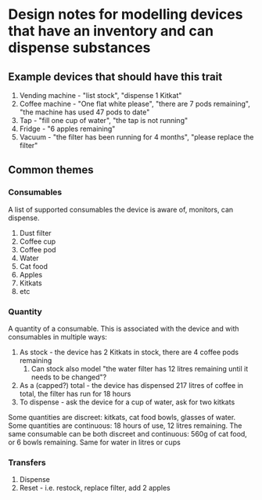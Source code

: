 # Design notes for modelling devices that have an inventory and can dispense substances

## Example devices that should have this trait

1. Vending machine - "list stock", "dispense 1 Kitkat"
2. Coffee machine - "One flat white please", "there are 7 pods remaining", "the machine has used 47 pods to date"
3. Tap - "fill one cup of water", "the tap is not running"
4. Fridge - "6 apples remaining"
5. Vacuum - "the filter has been running for 4 months", "please replace the filter"


## Common themes

### Consumables

A list of supported consumables the device is aware of, monitors, can dispense.

1. Dust filter
2. Coffee cup
3. Coffee pod
4. Water
5. Cat food
6. Apples
7. Kitkats
8. etc

### Quantity

A quantity of a consumable. This is associated with the device and with consumables in multiple ways:

1. As stock - the device has 2 Kitkats in stock, there are 4 coffee pods remaining
   1. Can stock also model "the water filter has 12 litres remaining until it needs to be changed"?
2. As a (capped?) total - the device has dispensed 217 litres of coffee in total, the filter has run for 18 hours
3. To dispense - ask the device for a cup of water, ask for two kitkats

Some quantities are discreet: kitkats, cat food bowls, glasses of water.
Some quantities are continuous: 18 hours of use, 12 litres remaining.
The same consumable can be both discreet and continuous: 560g of cat food, or 6 bowls remaining. Same for water in litres or cups

### Transfers

1. Dispense
2. Reset - i.e. restock, replace filter, add 2 apples
